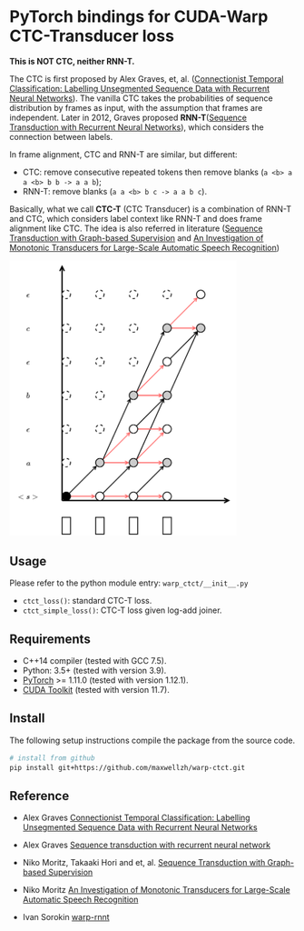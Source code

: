 
# PyTorch bindings for CUDA-Warp CTC-Transducer loss

**This is NOT CTC, neither RNN-T.**

The CTC is first proposed by Alex Graves, et, al. ([Connectionist Temporal Classification: Labelling Unsegmented Sequence Data with Recurrent Neural Networks](https://www.cs.toronto.edu/~graves/icml_2006.pdf)). The vanilla CTC takes the probabilities of sequence distribution by frames as input, with the assumption that frames are independent. Later in 2012, Graves proposed **RNN-T**([Sequence Transduction with Recurrent Neural Networks](https://arxiv.org/abs/1211.3711)), which considers the connection between labels.

In frame alignment, CTC and RNN-T are similar, but different:

- CTC: remove consecutive repeated tokens then remove blanks (`a <b> a a <b> b b -> a a b`);
- RNN-T: remove blanks (`a a <b> b c -> a a b c`).

Basically, what we call **CTC-T** (CTC Transducer) is a combination of RNN-T and CTC, which considers label context like RNN-T and does frame alignment like CTC. The idea is also referred in literature ([Sequence Transduction with Graph-based Supervision](https://arxiv.org/abs/2111.01272) and [An Investigation of Monotonic Transducers for Large-Scale Automatic Speech Recognition](https://arxiv.org/abs/2204.08858))

<img src="assets/ctc_t_lattice.png" width=400px/>

## Usage

Please refer to the python module entry: `warp_ctct/__init__.py`

- `ctct_loss()`: standard CTC-T loss.
- `ctct_simple_loss()`: CTC-T loss given log-add joiner.

## Requirements

- C++14 compiler (tested with GCC 7.5).
- Python: 3.5+ (tested with version 3.9).
- [PyTorch](http://pytorch.org/) >= 1.11.0 (tested with version 1.12.1).
- [CUDA Toolkit](https://developer.nvidia.com/cuda-zone) (tested with version 11.7).


## Install

The following setup instructions compile the package from the source code.

```bash
# install from github
pip install git+https://github.com/maxwellzh/warp-ctct.git
```


## Reference

- Alex Graves [Connectionist Temporal Classification: Labelling Unsegmented Sequence Data with Recurrent Neural Networks](https://www.cs.toronto.edu/~graves/icml_2006.pdf)

- Alex Graves [Sequence transduction with recurrent neural network](https://arxiv.org/pdf/1211.3711.pdf)

- Niko Moritz, Takaaki Hori and et, al. [Sequence Transduction with Graph-based Supervision](https://arxiv.org/abs/2111.01272)

- Niko Moritz [An Investigation of Monotonic Transducers for Large-Scale Automatic Speech Recognition](https://arxiv.org/abs/2204.08858)

- Ivan Sorokin [warp-rnnt](https://github.com/1ytic/warp-rnnt)
